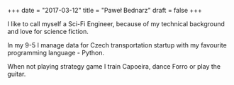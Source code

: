 +++
date = "2017-03-12"
title = "Paweł Bednarz"
draft = false
+++

I like to call myself a Sci-Fi Engineer, because of my technical background and love for science fiction.

In my 9-5 I manage data for Czech transportation startup with my favourite programming language - Python.

When not playing strategy game I train Capoeira, dance Forro or play the guitar.
